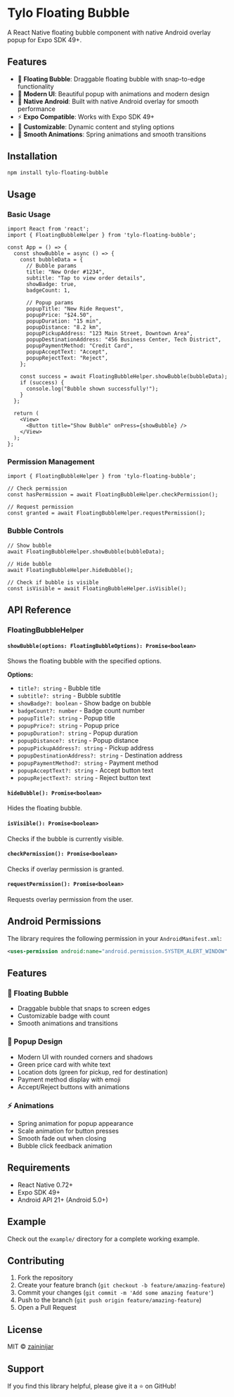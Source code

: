 # Tylo Floating Bubble

A React Native floating bubble component with native Android overlay popup for Expo SDK 49+.

## Features

- 🎈 **Floating Bubble**: Draggable floating bubble with snap-to-edge functionality
- 🎨 **Modern UI**: Beautiful popup with animations and modern design
- 📱 **Native Android**: Built with native Android overlay for smooth performance
- ⚡ **Expo Compatible**: Works with Expo SDK 49+
- 🎯 **Customizable**: Dynamic content and styling options
- 🔄 **Smooth Animations**: Spring animations and smooth transitions

## Installation

```bash
npm install tylo-floating-bubble
```

## Usage

### Basic Usage

```tsx
import React from 'react';
import { FloatingBubbleHelper } from 'tylo-floating-bubble';

const App = () => {
  const showBubble = async () => {
    const bubbleData = {
      // Bubble params
      title: "New Order #1234",
      subtitle: "Tap to view order details",
      showBadge: true,
      badgeCount: 1,
      
      // Popup params
      popupTitle: "New Ride Request",
      popupPrice: "$24.50",
      popupDuration: "15 min",
      popupDistance: "8.2 km",
      popupPickupAddress: "123 Main Street, Downtown Area",
      popupDestinationAddress: "456 Business Center, Tech District",
      popupPaymentMethod: "Credit Card",
      popupAcceptText: "Accept",
      popupRejectText: "Reject",
    };

    const success = await FloatingBubbleHelper.showBubble(bubbleData);
    if (success) {
      console.log("Bubble shown successfully!");
    }
  };

  return (
    <View>
      <Button title="Show Bubble" onPress={showBubble} />
    </View>
  );
};
```

### Permission Management

```tsx
import { FloatingBubbleHelper } from 'tylo-floating-bubble';

// Check permission
const hasPermission = await FloatingBubbleHelper.checkPermission();

// Request permission
const granted = await FloatingBubbleHelper.requestPermission();
```

### Bubble Controls

```tsx
// Show bubble
await FloatingBubbleHelper.showBubble(bubbleData);

// Hide bubble
await FloatingBubbleHelper.hideBubble();

// Check if bubble is visible
const isVisible = await FloatingBubbleHelper.isVisible();
```

## API Reference

### FloatingBubbleHelper

#### `showBubble(options: FloatingBubbleOptions): Promise<boolean>`

Shows the floating bubble with the specified options.

**Options:**
- `title?: string` - Bubble title
- `subtitle?: string` - Bubble subtitle
- `showBadge?: boolean` - Show badge on bubble
- `badgeCount?: number` - Badge count number
- `popupTitle?: string` - Popup title
- `popupPrice?: string` - Popup price
- `popupDuration?: string` - Popup duration
- `popupDistance?: string` - Popup distance
- `popupPickupAddress?: string` - Pickup address
- `popupDestinationAddress?: string` - Destination address
- `popupPaymentMethod?: string` - Payment method
- `popupAcceptText?: string` - Accept button text
- `popupRejectText?: string` - Reject button text

#### `hideBubble(): Promise<boolean>`

Hides the floating bubble.

#### `isVisible(): Promise<boolean>`

Checks if the bubble is currently visible.

#### `checkPermission(): Promise<boolean>`

Checks if overlay permission is granted.

#### `requestPermission(): Promise<boolean>`

Requests overlay permission from the user.

## Android Permissions

The library requires the following permission in your `AndroidManifest.xml`:

```xml
<uses-permission android:name="android.permission.SYSTEM_ALERT_WINDOW" />
```

## Features

### 🎈 Floating Bubble
- Draggable bubble that snaps to screen edges
- Customizable badge with count
- Smooth animations and transitions

### 🎨 Popup Design
- Modern UI with rounded corners and shadows
- Green price card with white text
- Location dots (green for pickup, red for destination)
- Payment method display with emoji
- Accept/Reject buttons with animations

### ⚡ Animations
- Spring animation for popup appearance
- Scale animation for button presses
- Smooth fade out when closing
- Bubble click feedback animation

## Requirements

- React Native 0.72+
- Expo SDK 49+
- Android API 21+ (Android 5.0+)

## Example

Check out the `example/` directory for a complete working example.

## Contributing

1. Fork the repository
2. Create your feature branch (`git checkout -b feature/amazing-feature`)
3. Commit your changes (`git commit -m 'Add some amazing feature'`)
4. Push to the branch (`git push origin feature/amazing-feature`)
5. Open a Pull Request

## License

MIT © [zaininijar](https://github.com/zaininijar)

## Support

If you find this library helpful, please give it a ⭐ on GitHub!